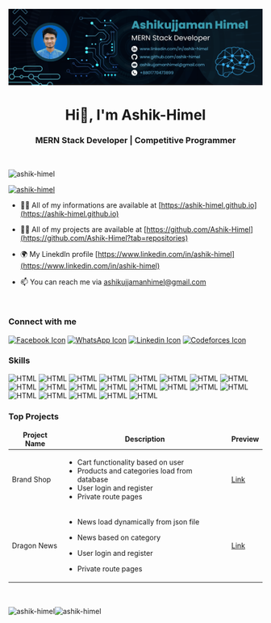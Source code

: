 ![alt text](banner.png)
<h1 align="center">Hi👋, I'm Ashik-Himel</h1>
<h3 align="center">MERN Stack Developer | Competitive Programmer</h3>

<br />
<p align="left"> <img src="https://komarev.com/ghpvc/?username=ashik-himel&label=Profile%20views&color=0e75b6&style=flat" alt="ashik-himel" /> </p>

<p align="left"> <a href="https://github.com/ryo-ma/github-profile-trophy"><img src="https://github-profile-trophy.vercel.app/?username=ashik-himel" alt="ashik-himel" /></a> </p>

- 🧛‍♂️ All of my informations are available at [https://ashik-himel.github.io](https://ashik-himel.github.io)

- 👨‍💻 All of my projects are available at [https://github.com/Ashik-Himel](https://github.com/Ashik-Himel?tab=repositories)

- 🌍 My LinekdIn profile [https://www.linkedin.com/in/ashik-himel](https://www.linkedin.com/in/ashik-himel)

- 📫 You can reach me via [ashikujjamanhimel@gmail.com](mailto:ashikujjamanhimel@gmail.com)

<br />

### Connect with me
<p>
<a href="https://www.facebook.com/ashikujjaman.himel" target="_blank"><img align="center" src="https://raw.githubusercontent.com/rahuldkjain/github-profile-readme-generator/master/src/images/icons/Social/facebook.svg" alt="Facebook Icon" height="30" width="40" /></a>
<a href="https://wa.me/+8801770473899" target="_blank"><img align="center" src="https://raw.githubusercontent.com/rahuldkjain/github-profile-readme-generator/master/src/images/icons/Social/whatsapp.svg" alt="WhatsApp Icon" height="30" width="40" /></a>
<a href="https://www.linkedin.com/in/ashik-himel" target="_blank"><img align="center" src="https://raw.githubusercontent.com/rahuldkjain/github-profile-readme-generator/master/src/images/icons/Social/linked-in-alt.svg" alt="Linkedin Icon" height="30" width="50" /></a>
<a href="https://codeforces.com/profile/Ashik-Himel" target="_blank"><img align="center" src="https://raw.githubusercontent.com/rahuldkjain/github-profile-readme-generator/master/src/images/icons/Social/codeforces.svg" alt="Codeforces Icon" height="40" width="40" /></a>
</p>

### Skills
![HTML](https://img.shields.io/badge/HTML-gray)
![HTML](https://img.shields.io/badge/CSS-gray)
![HTML](https://img.shields.io/badge/Sass-gray)
![HTML](https://img.shields.io/badge/Bootstrap-gray)
![HTML](https://img.shields.io/badge/Tailwind_CSS-gray)
![HTML](https://img.shields.io/badge/JavaScript-gray)
![HTML](https://img.shields.io/badge/React_JS-gray)
![HTML](https://img.shields.io/badge/Firebase-gray)
![HTML](https://img.shields.io/badge/Node_JS-gray)
![HTML](https://img.shields.io/badge/Express_JS-gray)
![HTML](https://img.shields.io/badge/MongoDB-gray)
![HTML](https://img.shields.io/badge/Git-gray)
![HTML](https://img.shields.io/badge/Github-gray)
![HTML](https://img.shields.io/badge/Python-gray)
![HTML](https://img.shields.io/badge/C-gray)
![HTML](https://img.shields.io/badge/C++-gray)
![HTML](https://img.shields.io/badge/MS_Word-gray)
![HTML](https://img.shields.io/badge/MS_Excel-gray)
![HTML](https://img.shields.io/badge/MS_PowerPoint-gray)
![HTML](https://img.shields.io/badge/Adobe_Photoshop-gray)
![HTML](https://img.shields.io/badge/Adobe_Illustrator-gray)

### Top Projects
<table>
  <thead align="center">
    <tr border: none;>
      <td><b>Project Name</b></td>
      <td><b>Description</b></td>
      <td><b>Preview</b></td>
    </tr>
  </thead>
  <tbody>
    <tr>
      <td>Brand Shop</td>
      <td>

  * Cart functionality based on user
  * Products and categories load from database
  * User login and register
  * Private route pages</td>

<td>
<a href="https://brand-shop-1.web.app" target="_blank">Link</a>
</td>
    </tr>
    <tr>
      <td>Dragon News</td>
      <td>

  * News load dynamically from json file
  * News based on category
  * User login and register
  * Private route pages
      </td>

    <td><a href="https://react-dragon-news.netlify.app" target="_blank">Link</a></td>
  </tr>
    
  </tbody>
</table>
<br/><br/>


<img align="left" src="https://github-readme-stats.vercel.app/api?username=ashik-himel&show_icons=true&locale=en" alt="ashik-himel" />

<img align="left" src="https://github-readme-stats.vercel.app/api/top-langs?username=ashik-himel&show_icons=true&locale=en&layout=compact" alt="ashik-himel" />